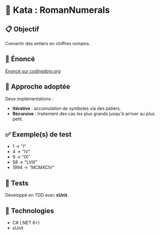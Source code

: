 ﻿# 🧪 Kata : RomanNumerals

## 📋 Objectif

Convertir des entiers en chiffres romains.

## 🔗 Énoncé

[Énoncé sur codingdojo.org](https://codingdojo.org/kata/RomanNumerals)

## 🧠 Approche adoptée

Deux implémentations :
- **Itérative** : accumulation de symboles via des paliers.
- **Récursive** : traitement des cas les plus grands jusqu'à arriver au plus petit.

## ✅ Exemple(s) de test

- 1 → "I"
- 4 → "IV"
- 9 → "IX"
- 58 → "LVIII"
- 1994 → "MCMXCIV"

## 🧪 Tests

Développé en TDD avec **xUnit**.

## 🧰 Technologies

- C# (.NET 6+)
- xUnit
